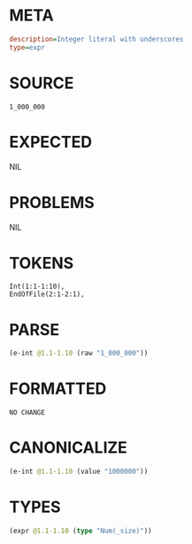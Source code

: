 # META
~~~ini
description=Integer literal with underscores
type=expr
~~~
# SOURCE
~~~roc
1_000_000
~~~
# EXPECTED
NIL
# PROBLEMS
NIL
# TOKENS
~~~zig
Int(1:1-1:10),
EndOfFile(2:1-2:1),
~~~
# PARSE
~~~clojure
(e-int @1.1-1.10 (raw "1_000_000"))
~~~
# FORMATTED
~~~roc
NO CHANGE
~~~
# CANONICALIZE
~~~clojure
(e-int @1.1-1.10 (value "1000000"))
~~~
# TYPES
~~~clojure
(expr @1.1-1.10 (type "Num(_size)"))
~~~
